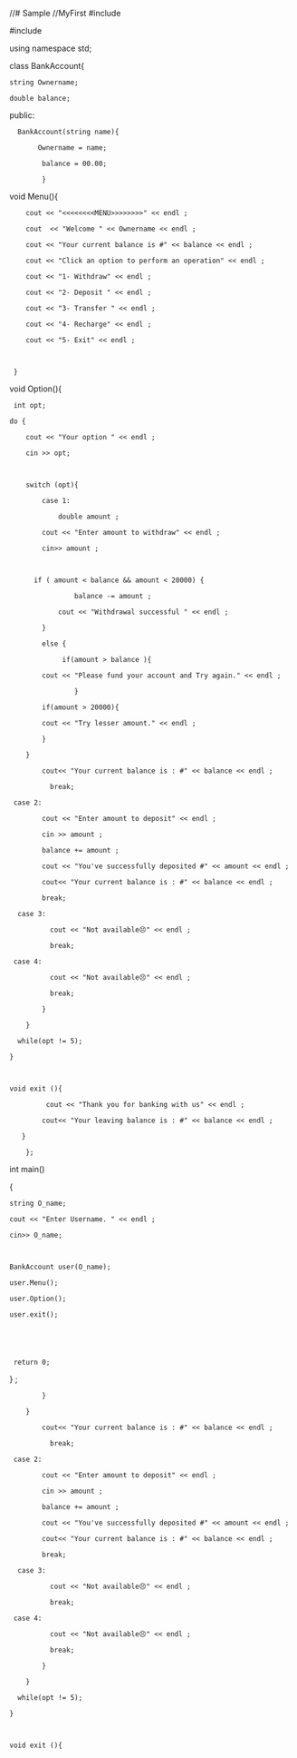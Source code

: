 //# Sample
//MyFirst
#include<iostream>

#include <string>

using namespace std;

class BankAccount{

    string Ownername;

    double balance;

 public:

      BankAccount(string name){

           Ownername = name;

            balance = 00.00;

            }

 void Menu(){

        cout << "<<<<<<<<MENU>>>>>>>>" << endl ;

        cout  << "Welcome " << Ownername << endl ;

        cout << "Your current balance is #" << balance << endl ;

        cout << "Click an option to perform an operation" << endl ;

        cout << "1- Withdraw" << endl ;

        cout << "2- Deposit " << endl ;

        cout << "3- Transfer " << endl ;

        cout << "4- Recharge" << endl ;

        cout << "5- Exit" << endl ;

        

     }

 void Option(){

     int opt;

    do {

        cout << "Your option " << endl ;

        cin >> opt;

        

        switch (opt){

            case 1:

                double amount ;

            cout << "Enter amount to withdraw" << endl ;

            cin>> amount ;

            

          if ( amount < balance && amount < 20000) {

                    balance -= amount ;

                cout << "Withdrawal successful " << endl ;

            } 

            else {

                 if(amount > balance ){

            cout << "Please fund your account and Try again." << endl ;

                    }

            if(amount > 20000){

            cout << "Try lesser amount." << endl ;

            }

        }  

            cout<< "Your current balance is : #" << balance << endl ;

              break;

     case 2: 

            cout << "Enter amount to deposit" << endl ;

            cin >> amount ;

            balance += amount ;

            cout << "You've successfully deposited #" << amount << endl ;

            cout<< "Your current balance is : #" << balance << endl ;

            break;

      case 3: 

              cout << "Not available😣" << endl ;

              break;

     case 4: 

              cout << "Not available😣" << endl ;

              break;

            }

        }

      while(opt != 5);

    } 

   

    void exit (){

             cout << "Thank you for banking with us" << endl ;

            cout<< "Your leaving balance is : #" << balance << endl ;

       }

        };

int main()

{

    string O_name;

    cout << "Enter Username. " << endl ;

    cin>> O_name;

    

    BankAccount user(O_name);

    user.Menu();

    user.Option();

    user.exit();

    

     

     return 0;

} ;

            }

        }  

            cout<< "Your current balance is : #" << balance << endl ;

              break;

     case 2: 

            cout << "Enter amount to deposit" << endl ;

            cin >> amount ;

            balance += amount ;

            cout << "You've successfully deposited #" << amount << endl ;

            cout<< "Your current balance is : #" << balance << endl ;

            break;

      case 3: 

              cout << "Not available😣" << endl ;

              break;

     case 4: 

              cout << "Not available😣" << endl ;

              break;

            }

        }

      while(opt != 5);

    } 

   

    void exit (){

           

